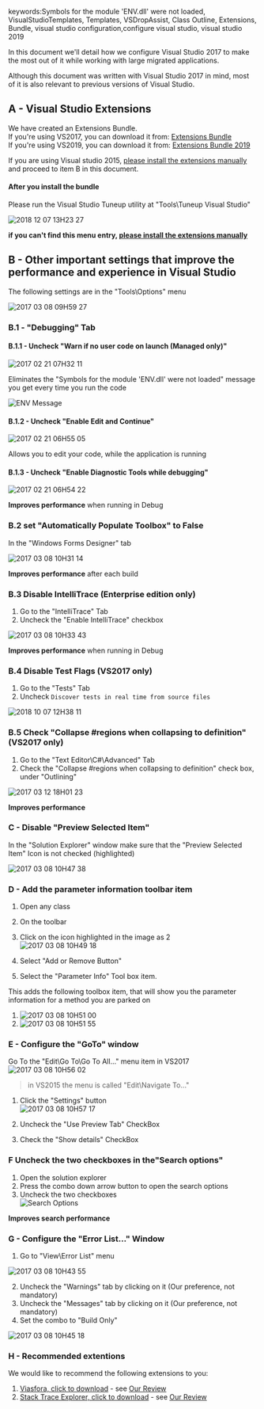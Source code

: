 keywords:Symbols for the module 'ENV.dll' were not loaded, VisualStudioTemplates, Templates, VSDropAssist, Class Outline, Extensions, Bundle, visual studio configuration,configure visual studio, visual studio 2019

In this document we'll detail how we configure Visual Studio 2017 to make the most out of it while working with large migrated applications.

Although this document was written with Visual Studio 2017 in mind, most of it is also relevant to previous versions of Visual Studio.

## A - Visual Studio Extensions
We have created an Extensions Bundle.  
If you're using VS2017, you can download it from: [Extensions Bundle](https://marketplace.visualstudio.com/items?itemName=Firefly-Migration.VisualStudioExtensionBundle)  
If you're using VS2019, you can download it from: [Extensions Bundle 2019](https://marketplace.visualstudio.com/items?itemName=Firefly-Migration.VisualStudioExtensionBundle2019)  

If you are using Visual studio 2015, [please install the extensions manually](extensions-bundle.html) and proceed to item B in this document.

#### After you install the bundle
Please run the Visual Studio Tuneup utility at "Tools\Tuneup Visual Studio"

![2018 12 07 13H23 27](2018-12-07_13h23_27.png)

**if you can't find this menu entry, [please install the extensions manually](extensions-bundle.html)**


## B - Other important settings that improve the performance and experience in Visual Studio
The following settings are in the  "Tools\Options" menu

![2017 03 08 09H59 27](2017-03-08_09h59_27.png)


### B.1 - "Debugging" Tab
#### B.1.1 - Uncheck "Warn if no user code on launch (Managed only)"

![2017 02 21 07H32 11](2017-02-21_07h32_11.png)

Eliminates the "Symbols for the module 'ENV.dll' were not loaded" message you get every time you run the code

![ENV Message](ENV_message.png)

#### B.1.2 - Uncheck "Enable Edit and Continue"

![2017 02 21 06H55 05](2017-02-21_06h55_05.png)

Allows you to edit your code, while the application is running

#### B.1.3 - Uncheck "Enable Diagnostic Tools while debugging"

![2017 02 21 06H54 22](2017-02-21_06h54_22.png)

**Improves performance** when running in Debug

### B.2 set "Automatically Populate Toolbox" to False
In the "Windows Forms Designer" tab

![2017 03 08 10H31 14](2017-03-08_10h31_14.png)

**Improves performance** after each build

### B.3 Disable IntelliTrace (Enterprise edition only)
1. Go to the "IntelliTrace" Tab
2. Uncheck the "Enable IntelliTrace" checkbox

![2017 03 08 10H33 43](2017-03-08_10h33_43.png)

**Improves performance** when running in Debug



### B.4 Disable Test Flags (VS2017 only)
1. Go to the "Tests" Tab
2. Uncheck `Discover tests in real time from source files`

![2018 10 07 12H38 11](2018-10-07_12h38_11.png)

### B.5 Check "Collapse #regions when collapsing to definition" (VS2017 only)
1. Go to the "Text Editor\C#\Advanced" Tab
2. Check the "Collapse #regions when collapsing to definition" check box, under "Outlining"  

![2017 03 12 18H01 23](2017-03-12_18h01_23.png)  

**Improves performance**

### C - Disable "Preview Selected Item"
In the "Solution Explorer" window make sure that the "Preview Selected Item" Icon is not checked (highlighted)  

![2017 03 08 10H47 38](2017-03-08_10h47_38.png)

### D - Add the parameter information toolbar item
1. Open any class 
2. On the toolbar
3. Click on the icon highlighted in the image as 2  
![2017 03 08 10H49 18](2017-03-08_10h49_18.png)

4. Select "Add or Remove Button"
5. Select the "Parameter Info" Tool box item.

This adds the following toolbox item, that will show you the parameter information for a method you are parked on

1. ![2017 03 08 10H51 00](2017-03-08_10h51_00.png)
2. ![2017 03 08 10H51 55](2017-03-08_10h51_55.png)

### E - Configure the "GoTo" window
Go To the "Edit\Go To\Go To All..." menu item  in VS2017
![2017 03 08 10H56 02](2017-03-08_10h56_02.png)

> in VS2015 the menu is called "Edit\Navigate To..."

1. Click the "Settings" button  
![2017 03 08 10H57 17](2017-03-08_10h57_17.png)

2. Uncheck the "Use Preview Tab" CheckBox
3. Check the "Show details" CheckBox

### F Uncheck the two checkboxes in the"Search options"
1. Open the solution explorer
2. Press the combo down arrow button to open the search options
3. Uncheck the two checkboxes  
![Search Options](searchOptions.png)  

**Improves search performance**

### G - Configure the "Error List..." Window
1. Go to "View\Error List" menu  

![2017 03 08 10H43 55](2017-03-08_10h43_55.png)

2. Uncheck the "Warnings" tab by clicking on it (Our preference, not mandatory)
3. Uncheck the "Messages" tab by clicking on it (Our preference, not mandatory)
4. Set the combo to "Build Only"  

![2017 03 08 10H45 18](2017-03-08_10h45_18.png)


### H - Recommended extentions
We would like to recommend the following extensions to you:
1. [Viasfora, click to download](https://marketplace.visualstudio.com/items?itemName=TomasRestrepo.Viasfora) - see [Our Review](bracket-colors-in-visual-studio-viasfora.html)
2. [Stack Trace Explorer, click to download](https://marketplace.visualstudio.com/items?itemName=SamirBoulema.StackTraceExplorer) - see [Our Review](stack-trace-explorer.html)
 
